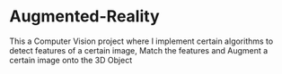 # Augmented-Reality
This a Computer Vision project where I implement certain algorithms  to detect features of a certain image, Match the features and Augment a certain image onto  the 3D Object
